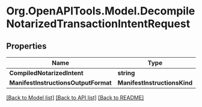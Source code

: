 # Org.OpenAPITools.Model.DecompileNotarizedTransactionIntentRequest

## Properties

| Name                                 | Type                         | Description | Notes |
| ------------------------------------ | ---------------------------- | ----------- | ----- |
| **CompiledNotarizedIntent**          | **string**                   |             |
| **ManifestInstructionsOutputFormat** | **ManifestInstructionsKind** |             |

[[Back to Model list]](../README.md#documentation-for-models)
[[Back to API list]](../README.md#documentation-for-api-endpoints)
[[Back to README]](../README.md)
